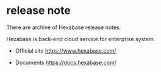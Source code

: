 # release note

There are archive of Hexabase release notes.

Hexabase is back-end cloud service for enterprise system.

- Official site
  https://www.hexabase.com/

- Documents
  https://docs.hexabase.com/

